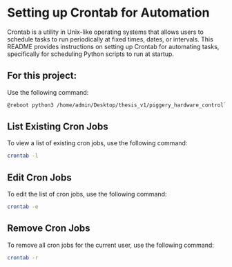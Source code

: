 # Setting up Crontab for Automation

Crontab is a utility in Unix-like operating systems that allows users to schedule tasks to run periodically at fixed times, dates, or intervals. This README provides instructions on setting up Crontab for automating tasks, specifically for scheduling Python scripts to run at startup.

## For this project:

Use the following command:

```bash
@reboot python3 /home/admin/Desktop/thesis_v1/piggery_hardware_controller.py
```

## List Existing Cron Jobs

To view a list of existing cron jobs, use the following command:

```bash
crontab -l
```

## Edit Cron Jobs

To edit the list of cron jobs, use the following command:

```bash
crontab -e
```

## Remove Cron Jobs

To remove all cron jobs for the current user, use the following command:

```bash
crontab -r
```
